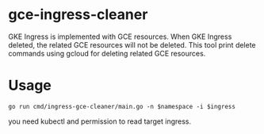 # gce-ingress-cleaner

GKE Ingress is implemented with GCE resources. 
When GKE Ingress deleted, the related GCE resources will not be deleted.
This tool print  delete commands using gcloud for deleting related GCE resources.

# Usage
```
go run cmd/ingress-gce-cleaner/main.go -n $namespace -i $ingress
```
you need kubectl and permission to read target ingress.
